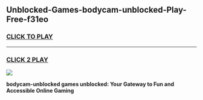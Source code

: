 
## Unblocked-Games-bodycam-unblocked-Play-Free-f31eo
<h3>
<a href="https://premium76.site?title=bodycam-unblocked&ref=19M">CLICK TO PLAY</a></h3>
<hr>

<h3>
<a href="https://premium76.site?title=bodycam-unblocked&ref=19M">CLICK 2 PLAY</a>
  
</h3>

<a href="https://premium76.site?title=bodycam-unblocked&ref=19M"><img src="https://clearcache.store/games.png"></a>


**bodycam-unblocked games unblocked: Your Gateway to Fun and Accessible Online Gaming**
